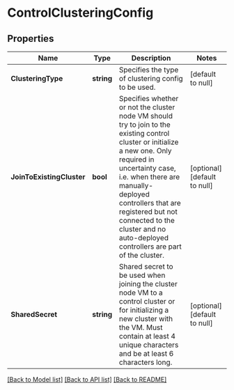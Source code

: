 # ControlClusteringConfig

## Properties
Name | Type | Description | Notes
------------ | ------------- | ------------- | -------------
**ClusteringType** | **string** | Specifies the type of clustering config to be used.  | [default to null]
**JoinToExistingCluster** | **bool** | Specifies whether or not the cluster node VM should try to join to the existing control cluster or initialize a new one. Only required in uncertainty case, i.e. when there are manually- deployed controllers that are registered but not connected to the cluster and no auto-deployed controllers are part of the cluster.  | [optional] [default to null]
**SharedSecret** | **string** | Shared secret to be used when joining the cluster node VM to a control cluster or for initializing a new cluster with the VM. Must contain at least 4 unique characters and be at least 6 characters long.  | [optional] [default to null]

[[Back to Model list]](../README.md#documentation-for-models) [[Back to API list]](../README.md#documentation-for-api-endpoints) [[Back to README]](../README.md)

